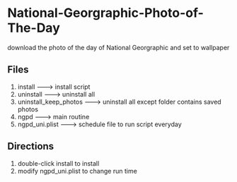 # National-Georgraphic-Photo-of-The-Day
download the photo of the day of National Georgraphic and set to wallpaper

## Files
1. install               --->  install script  
2. uninstall             --->  uninstall all  
3. uninstall_keep_photos --->  uninstall all except folder contains saved photos  
4. ngpd                  --->  main routine  
5. ngpd_uni.plist        --->  schedule file to run script everyday  

## Directions
1. double-click install to install  
2. modify ngpd_uni.plist to change run time
